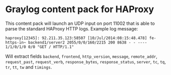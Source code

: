 # Graylog content pack for HAProxy

This content pack will launch an UDP input on port 11002 that is able to parse the standard HAProxy HTTP logs. Example log message:

    haproxy[12345]: 92.211.35.123:58507 [10/Jul/2014:08:15:48.478] fe-https-in~ backend1/server2 2055/0/0/160/2215 200 8638 - - ---- 1/1/0/1/0 0/0 "GET / HTTP/1.1"

Will extract fields `backend`, `frontend`, `http_version`, `message`, `remote_addr`, `request_past`, `request_verb`, `response_bytes`, `response_status`, `server`, `tc`, `tq`, `tr`, `tt`, `tw` and `timings`.
